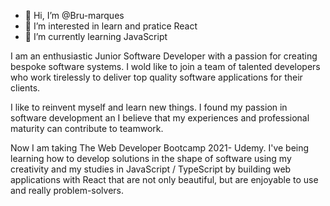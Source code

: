 - 👋 Hi, I’m @Bru-marques
- 👀 I’m interested in learn and pratice React
- 🌱 I’m currently learning JavaScript

I am an enthusiastic Junior Software Developer with a passion for creating bespoke software systems. I wold like to join a team of talented developers who work tirelessly to deliver top quality software applications for their clients.

I like to reinvent myself and learn new things. I found my passion in software development an I believe that my experiences and professional maturity can contribute to teamwork.

Now I am taking The Web Developer Bootcamp 2021- Udemy.
I've being learning how to develop solutions in the shape of software using my creativity and my studies in JavaScript / TypeScript by building web applications with React that are not only beautiful, but are enjoyable to use and really problem-solvers.

<!---
Bru-marques/Bru-marques is a ✨ special ✨ repository because its `README.md` (this file) appears on your GitHub profile.
You can click the Preview link to take a look at your changes.
--->
